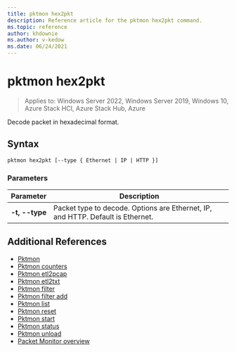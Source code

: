 ```yaml
---
title: pktmon hex2pkt
description: Reference article for the pktmon hex2pkt command.
ms.topic: reference
author: khdownie
ms.author: v-kedow
ms.date: 06/24/2021
---
```


# pktmon hex2pkt

>Applies to: Windows Server 2022, Windows Server 2019, Windows 10, Azure Stack HCI, Azure Stack Hub, Azure

Decode packet in hexadecimal format.

## Syntax

```
pktmon hex2pkt [--type { Ethernet | IP | HTTP }]
```

### Parameters

| **Parameter** | **Description** |
| ------------- | --------------- |
| **-t, --type** | Packet type to decode. Options are Ethernet, IP, and HTTP. Default is Ethernet. |

## Additional References

- [Pktmon](pktmon.md)
- [Pktmon counters](pktmon-counters.md)
- [Pktmon etl2pcap](pktmon-etl2pcap.md)
- [Pktmon etl2txt](pktmon-etl2txt.md)
- [Pktmon filter](pktmon-filter.md)
- [Pktmon filter add](pktmon-filter-add.md)
- [Pktmon list](pktmon-list.md)
- [Pktmon reset](pktmon-reset.md)
- [Pktmon start](pktmon-start.md)
- [Pktmon status](pktmon-status.md)
- [Pktmon unload](pktmon-unload.md)
- [Packet Monitor overview](/windows-server/networking/technologies/pktmon/pktmon)
